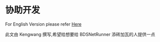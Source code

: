 # 协助开发

For English Version please refer [Here](CONTRIBUTE-EN.md)

此文由 Kengwang 撰写,希望给想要给 BDSNetRunner 添砖加瓦的人提供一点